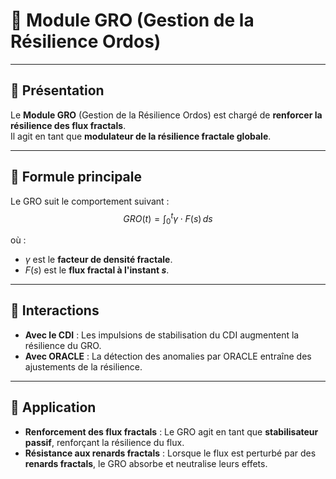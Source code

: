 # 📘 **Module GRO (Gestion de la Résilience Ordos)**

---

## 🔹 **Présentation**
Le **Module GRO** (Gestion de la Résilience Ordos) est chargé de **renforcer la résilience des flux fractals**.  
Il agit en tant que **modulateur de la résilience fractale globale**.  

---

## 🔹 **Formule principale**
Le GRO suit le comportement suivant :  
$$
GRO(t) = \int_0^t \gamma \cdot F(s) \, ds
$$

où :  
- $\gamma$ est le **facteur de densité fractale**.  
- $F(s)$ est le **flux fractal à l'instant $s$**.  

---

## 🔹 **Interactions**
- **Avec le CDI** : Les impulsions de stabilisation du CDI augmentent la résilience du GRO.  
- **Avec ORACLE** : La détection des anomalies par ORACLE entraîne des ajustements de la résilience.  

---

## 🔹 **Application**
- **Renforcement des flux fractals** : Le GRO agit en tant que **stabilisateur passif**, renforçant la résilience du flux.  
- **Résistance aux renards fractals** : Lorsque le flux est perturbé par des **renards fractals**, le GRO absorbe et neutralise leurs effets.  
